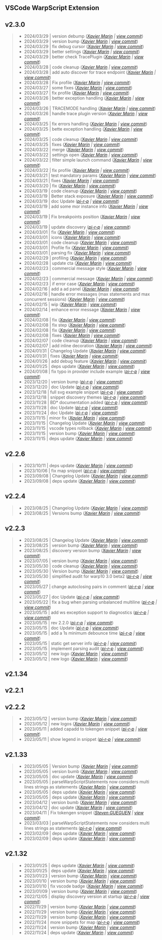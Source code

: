 VSCode WarpScript Extension
---

## v2.3.0

> +  2024/03/29  | version debump  (*[Xavier Marin](xavier.marin@senx.io) | [view commit](https://github.com/senx/VSCode-WarpScriptLanguage/commit/7f12ba88cc64bb21b81d0f15d4c40e5729a3c195)*)
> +  2024/03/29  | version bump  (*[Xavier Marin](xavier.marin@senx.io) | [view commit](https://github.com/senx/VSCode-WarpScriptLanguage/commit/ffa4732d9e0fc4f018c1ac1f25c605fd2a30a6b1)*)
> +  2024/03/29  | fix debug cursor  (*[Xavier Marin](xavier.marin@senx.io) | [view commit](https://github.com/senx/VSCode-WarpScriptLanguage/commit/64c3ca9d3691a5a8d8541e3629ea9a4181065e38)*)
> +  2024/03/29  | better settings  (*[Xavier Marin](xavier.marin@senx.io) | [view commit](https://github.com/senx/VSCode-WarpScriptLanguage/commit/032cd55934ede4df03827a6b258300af50f4762e)*)
> +  2024/03/29  | better check TracePlugin  (*[Xavier Marin](xavier.marin@senx.io) | [view commit](https://github.com/senx/VSCode-WarpScriptLanguage/commit/3106bac175f3aacf78f58384c09cf735d9a52f6a)*)
> +  2024/03/28  | code cleanup  (*[Xavier Marin](xavier.marin@senx.io) | [view commit](https://github.com/senx/VSCode-WarpScriptLanguage/commit/1ca0842d43ecd66513467f928eff2d051e36e056)*)
> +  2024/03/28  | add auto discover for trace endpoint  (*[Xavier Marin](xavier.marin@senx.io) | [view commit](https://github.com/senx/VSCode-WarpScriptLanguage/commit/408a1db382690bed3c7bdcfe5bf998dbf78a6ac2)*)
> +  2024/03/28  | Fix profile  (*[Xavier Marin](xavier.marin@senx.io) | [view commit](https://github.com/senx/VSCode-WarpScriptLanguage/commit/d63cc1f3f7c1c57d0c9af145e79d6218b4aca4d9)*)
> +  2024/03/27  | some fixes  (*[Xavier Marin](xavier.marin@senx.io) | [view commit](https://github.com/senx/VSCode-WarpScriptLanguage/commit/6081d2857b39f98a50bae562480bba4609591223)*)
> +  2024/03/27  | fix profile  (*[Xavier Marin](xavier.marin@senx.io) | [view commit](https://github.com/senx/VSCode-WarpScriptLanguage/commit/507b3a38736ede59a6e18988408d90877671ba39)*)
> +  2024/03/26  | better exception handling  (*[Xavier Marin](xavier.marin@senx.io) | [view commit](https://github.com/senx/VSCode-WarpScriptLanguage/commit/0777be547237a089cffd5d108e0d6ce4d568535f)*)
> +  2024/03/26  | TRACEMODE handling  (*[Xavier Marin](xavier.marin@senx.io) | [view commit](https://github.com/senx/VSCode-WarpScriptLanguage/commit/3eb13daa6687356759f6c38c8b5b26c95c7251bd)*)
> +  2024/03/26  | handle trace plugin version  (*[Xavier Marin](xavier.marin@senx.io) | [view commit](https://github.com/senx/VSCode-WarpScriptLanguage/commit/c090e825500a35bd4df55aed6269c4587e747b26)*)
> +  2024/03/25  | fix errors handling  (*[Xavier Marin](xavier.marin@senx.io) | [view commit](https://github.com/senx/VSCode-WarpScriptLanguage/commit/b34a6b170557208fa625e73e7840a4017df89797)*)
> +  2024/03/25  | bette exception handling  (*[Xavier Marin](xavier.marin@senx.io) | [view commit](https://github.com/senx/VSCode-WarpScriptLanguage/commit/cd8b067d662030d35c9c6304afe9d510e98070e2)*)
> +  2024/03/25  | code cleanup  (*[Xavier Marin](xavier.marin@senx.io) | [view commit](https://github.com/senx/VSCode-WarpScriptLanguage/commit/ccf38fc529eb2f952c69d0f0eaced0d38f545fdf)*)
> +  2024/03/25  | fixes  (*[Xavier Marin](xavier.marin@senx.io) | [view commit](https://github.com/senx/VSCode-WarpScriptLanguage/commit/84613c27e19c1df4c8118cdfd6cf87ea8653dc49)*)
> +  2024/03/22  | merge  (*[Xavier Marin](xavier.marin@senx.io) | [view commit](https://github.com/senx/VSCode-WarpScriptLanguage/commit/c6caa804bb17bdf3b357e120006c85ba61a5b8fd)*)
> +  2024/03/22  | settings open  (*[Xavier Marin](xavier.marin@senx.io) | [view commit](https://github.com/senx/VSCode-WarpScriptLanguage/commit/bd59475e413ef3c789e60b87baa40bd39758462f)*)
> +  2024/03/22  | filter simple launch command  (*[Xavier Marin](xavier.marin@senx.io) | [view commit](https://github.com/senx/VSCode-WarpScriptLanguage/commit/350770270033df6ddc5d02457fddcd56a5204077)*)
> +  2024/03/22  | fix profile  (*[Xavier Marin](xavier.marin@senx.io) | [view commit](https://github.com/senx/VSCode-WarpScriptLanguage/commit/f4c504e764af5e6309b9391d13cadfaedbf4e2ef)*)
> +  2024/03/21  | test mandatory params  (*[Xavier Marin](xavier.marin@senx.io) | [view commit](https://github.com/senx/VSCode-WarpScriptLanguage/commit/43582db1a372f06c3046f539fe1b1c8b01707e93)*)
> +  2024/03/21  | fixes  (*[Xavier Marin](xavier.marin@senx.io) | [view commit](https://github.com/senx/VSCode-WarpScriptLanguage/commit/660e5298596cad267ea5a04901ac2d82ac62b43e)*)
> +  2024/03/20  | fix  (*[Xavier Marin](xavier.marin@senx.io) | [view commit](https://github.com/senx/VSCode-WarpScriptLanguage/commit/cc59ad4990fb473a9ec54977fffc46e6d1719734)*)
> +  2024/03/19  | code cleanup  (*[Xavier Marin](xavier.marin@senx.io) | [view commit](https://github.com/senx/VSCode-WarpScriptLanguage/commit/b81792ad2136052d62cc8bac7d0fcf6d6d13ec33)*)
> +  2024/03/19  | Better stack exposure  (*[Xavier Marin](xavier.marin@senx.io) | [view commit](https://github.com/senx/VSCode-WarpScriptLanguage/commit/c83b4c6d3f24237cd27e5a815a0f24fbc59f1ec9)*)
> +  2024/03/19  | doc Update  (*[pi-r-p](pierre.papin@senx.io) | [view commit](https://github.com/senx/VSCode-WarpScriptLanguage/commit/3bb60a658879fb51ae161020c658b7114376bc68)*)
> +  2024/03/19  | add some mor instance info  (*[Xavier Marin](xavier.marin@senx.io) | [view commit](https://github.com/senx/VSCode-WarpScriptLanguage/commit/14b91dfddbaa1eb8f21bdb42561803d964dab8d4)*)
> +  2024/03/19  | Fix breakpoints position  (*[Xavier Marin](xavier.marin@senx.io) | [view commit](https://github.com/senx/VSCode-WarpScriptLanguage/commit/d93345f333ae04daed5aa26b0abb079baf74d84e)*)
> +  2024/03/19  | update discovery  (*[pi-r-p](pierre.papin@senx.io) | [view commit](https://github.com/senx/VSCode-WarpScriptLanguage/commit/1b32b6d42e1ef1813b4a729e70dcb6db5be06475)*)
> +  2024/03/01  | fix  (*[Xavier Marin](xavier.marin@senx.io) | [view commit](https://github.com/senx/VSCode-WarpScriptLanguage/commit/cf118bb43f739af6876b043797265ab69650af8c)*)
> +  2024/03/01  | icons  (*[Xavier Marin](xavier.marin@senx.io) | [view commit](https://github.com/senx/VSCode-WarpScriptLanguage/commit/9e58986dcc6ba2058232381e4724f72d15b3cc5a)*)
> +  2024/03/01  | code cleanup  (*[Xavier Marin](xavier.marin@senx.io) | [view commit](https://github.com/senx/VSCode-WarpScriptLanguage/commit/7c1801484febd56dbd18fae466772a626f369497)*)
> +  2024/03/01  | Profile fix  (*[Xavier Marin](xavier.marin@senx.io) | [view commit](https://github.com/senx/VSCode-WarpScriptLanguage/commit/9ef1e497de1e829aa203d33ecf5fba6c6f541b55)*)
> +  2024/03/01  | parsing fix  (*[Xavier Marin](xavier.marin@senx.io) | [view commit](https://github.com/senx/VSCode-WarpScriptLanguage/commit/fa543d4af815afd7ea31d2f5e21588d0cc911136)*)
> +  2024/02/29  | profiling  (*[Xavier Marin](xavier.marin@senx.io) | [view commit](https://github.com/senx/VSCode-WarpScriptLanguage/commit/b422ebed75dbb2166117ff6cf0791fece91dc088)*)
> +  2024/02/28  | update cta  (*[Xavier Marin](xavier.marin@senx.io) | [view commit](https://github.com/senx/VSCode-WarpScriptLanguage/commit/d004173678f3868b2c5422b1d4c6237fc8298472)*)
> +  2024/02/23  | commercial message style  (*[Xavier Marin](xavier.marin@senx.io) | [view commit](https://github.com/senx/VSCode-WarpScriptLanguage/commit/1885f51da47443a0924cc36272f0e86e1878a455)*)
> +  2024/02/23  | commercial message  (*[Xavier Marin](xavier.marin@senx.io) | [view commit](https://github.com/senx/VSCode-WarpScriptLanguage/commit/15f7261fd66351d48fd8ea6ced4dd9df37a91988)*)
> +  2024/02/23  | if error case  (*[Xavier Marin](xavier.marin@senx.io) | [view commit](https://github.com/senx/VSCode-WarpScriptLanguage/commit/3d03bf430853aacf1a7b6972192092e880437a26)*)
> +  2024/02/16  | add a ad panel  (*[Xavier Marin](xavier.marin@senx.io) | [view commit](https://github.com/senx/VSCode-WarpScriptLanguage/commit/207537622f90e21e1c153d3842ea023c40584703)*)
> +  2024/02/16  | handle error messages (max statements and max concurrent sessions)  (*[Xavier Marin](xavier.marin@senx.io) | [view commit](https://github.com/senx/VSCode-WarpScriptLanguage/commit/98fb233640cf8309df769636038687ffb69202c3)*)
> +  2024/02/15  | wip  (*[Xavier Marin](xavier.marin@senx.io) | [view commit](https://github.com/senx/VSCode-WarpScriptLanguage/commit/f5724118d40c57bf1d88952161e2d9aed0adba03)*)
> +  2024/02/14  | enhance error message  (*[Xavier Marin](xavier.marin@senx.io) | [view commit](https://github.com/senx/VSCode-WarpScriptLanguage/commit/86eaa1f06e22672cf7478dfadeb16a85c4164c45)*)
> +  2024/02/08  | fix  (*[Xavier Marin](xavier.marin@senx.io) | [view commit](https://github.com/senx/VSCode-WarpScriptLanguage/commit/18c0d663a5b6b212a85018874ec136c7879edb2c)*)
> +  2024/02/08  | fix step  (*[Xavier Marin](xavier.marin@senx.io) | [view commit](https://github.com/senx/VSCode-WarpScriptLanguage/commit/fc8ba54dcbd94d97910901e801def66e8bad2e7f)*)
> +  2024/02/08  | fix  (*[Xavier Marin](xavier.marin@senx.io) | [view commit](https://github.com/senx/VSCode-WarpScriptLanguage/commit/693cfa4adb0ec796e7fef5bf439b2874b023e726)*)
> +  2024/02/08  | fixes  (*[Xavier Marin](xavier.marin@senx.io) | [view commit](https://github.com/senx/VSCode-WarpScriptLanguage/commit/dd2c3e525fb70b4c85de5673248ac0b4cfc975cf)*)
> +  2024/02/07  | code cleanup  (*[Xavier Marin](xavier.marin@senx.io) | [view commit](https://github.com/senx/VSCode-WarpScriptLanguage/commit/87b8ef3eb1c01e3ebe3022543a3629d1cca45d90)*)
> +  2024/02/07  | add inline decoration  (*[Xavier Marin](xavier.marin@senx.io) | [view commit](https://github.com/senx/VSCode-WarpScriptLanguage/commit/67dc46563b1b3349c5d4c27a147e25ff1d149a45)*)
> +  2024/01/31  | Changelog Update  (*[Xavier Marin](xavier.marin@senx.io) | [view commit](https://github.com/senx/VSCode-WarpScriptLanguage/commit/45aac98474570ad1e63ecf3d16f4ca3a8c9da10a)*)
> +  2024/01/31  | fixes  (*[Xavier Marin](xavier.marin@senx.io) | [view commit](https://github.com/senx/VSCode-WarpScriptLanguage/commit/a60113dc259ad3a09f215af3dfd5416b93fa2379)*)
> +  2024/01/26  | add debug feature  (*[Xavier Marin](xavier.marin@senx.io) | [view commit](https://github.com/senx/VSCode-WarpScriptLanguage/commit/17c9fd74bb5d850b3b26a735a844673cd6b0f3d8)*)
> +  2024/01/25  | deps update  (*[Xavier Marin](xavier.marin@senx.io) | [view commit](https://github.com/senx/VSCode-WarpScriptLanguage/commit/ed8aff536691c64943d5c0b42044cfaab5ab6625)*)
> +  2024/01/08  | fix typo in provider include example  (*[pi-r-p](pierre.papin@senx.io) | [view commit](https://github.com/senx/VSCode-WarpScriptLanguage/commit/166972b87569a3ad52cef7fbd98d0eacdc763be5)*)
> +  2023/12/20  | version bump  (*[pi-r-p](pierre.papin@senx.io) | [view commit](https://github.com/senx/VSCode-WarpScriptLanguage/commit/6acf2c2cbb7644340db6642df5fef070ba80e5d4)*)
> +  2023/12/20  | doc Update  (*[pi-r-p](pierre.papin@senx.io) | [view commit](https://github.com/senx/VSCode-WarpScriptLanguage/commit/00676d4c6fecbf3e83dc336b2faa6ec19c873284)*)
> +  2023/12/18  | full svg example snippet  (*[pi-r-p](pierre.papin@senx.io) | [view commit](https://github.com/senx/VSCode-WarpScriptLanguage/commit/09aa1661ac011a77767b67071f0e49686ff6e0a8)*)
> +  2023/12/18  | snippet discovery themes  (*[pi-r-p](pierre.papin@senx.io) | [view commit](https://github.com/senx/VSCode-WarpScriptLanguage/commit/d2e4b26d1d9cb90e4215673634cc1a8c4a03495a)*)
> +  2023/11/28  | BD* documentation added  (*[pi-r-p](pierre.papin@senx.io) | [view commit](https://github.com/senx/VSCode-WarpScriptLanguage/commit/d0089e820c6d2fb1990aeb683dbbc1ae716c696a)*)
> +  2023/11/28  | doc Update  (*[pi-r-p](pierre.papin@senx.io) | [view commit](https://github.com/senx/VSCode-WarpScriptLanguage/commit/8aaf2eeed3c7e9fa3cd51e58ce82e9402b2a2298)*)
> +  2023/11/24  | doc Update  (*[pi-r-p](pierre.papin@senx.io) | [view commit](https://github.com/senx/VSCode-WarpScriptLanguage/commit/bb2105e4bc0efdd9ba83f40c8bae3953dd62c06f)*)
> +  2023/11/15  | minor fix  (*[Xavier Marin](xavier.marin@senx.io) | [view commit](https://github.com/senx/VSCode-WarpScriptLanguage/commit/d148aaec3941ff0aa78d134a09d0988728fd8cd0)*)
> +  2023/11/15  | Changelog Update  (*[Xavier Marin](xavier.marin@senx.io) | [view commit](https://github.com/senx/VSCode-WarpScriptLanguage/commit/d3ae0f6958d483af8e4d6af7f12455256283ae83)*)
> +  2023/11/15  | vscode types rollback  (*[Xavier Marin](xavier.marin@senx.io) | [view commit](https://github.com/senx/VSCode-WarpScriptLanguage/commit/1a62f5da3c376f034c270266fbe680407cec8676)*)
> +  2023/11/15  | version bump  (*[Xavier Marin](xavier.marin@senx.io) | [view commit](https://github.com/senx/VSCode-WarpScriptLanguage/commit/48a045fcfb7b2aa1a4ce68619ed5dfd98f50bd1a)*)
> +  2023/11/15  | deps update  (*[Xavier Marin](xavier.marin@senx.io) | [view commit](https://github.com/senx/VSCode-WarpScriptLanguage/commit/0c0ca009f1417d7bed447373395f44297b4663a9)*)

## v2.2.6

> +  2023/10/11  | deps update  (*[Xavier Marin](xavier.marin@senx.io) | [view commit](https://github.com/senx/VSCode-WarpScriptLanguage/commit/2b5d65aef13af456e5846048a1dc239350296e56)*)
> +  2023/10/06  | fix map snippet  (*[pi-r-p](pierre.papin@senx.io) | [view commit](https://github.com/senx/VSCode-WarpScriptLanguage/commit/646f45bdb11871c6184c7ebe89b3c8f5ac17ae17)*)
> +  2023/09/08  | Changelog Update  (*[Xavier Marin](xavier.marin@senx.io) | [view commit](https://github.com/senx/VSCode-WarpScriptLanguage/commit/563d634759ea737aea271ee12bc307b454c3182c)*)
> +  2023/09/08  | deps update  (*[Xavier Marin](xavier.marin@senx.io) | [view commit](https://github.com/senx/VSCode-WarpScriptLanguage/commit/a88d34ad4744f598da09dc3f743c33fdb43d7b58)*)

## v2.2.4

> +  2023/08/25  | Changelog Update  (*[Xavier Marin](xavier.marin@senx.io) | [view commit](https://github.com/senx/VSCode-WarpScriptLanguage/commit/7bcb1a066d8ac9ebdce95c3edecfafce60ace274)*)
> +  2023/08/25  | Versions bump  (*[Xavier Marin](xavier.marin@senx.io) | [view commit](https://github.com/senx/VSCode-WarpScriptLanguage/commit/f9cd9476dafdedceb26adef69d427e7d59be9897)*)

## v2.2.3

> +  2023/08/25  | Changelog Update  (*[Xavier Marin](xavier.marin@senx.io) | [view commit](https://github.com/senx/VSCode-WarpScriptLanguage/commit/f244999776772186d710e48367e08534c2c9a576)*)
> +  2023/08/25  | version bump  (*[Xavier Marin](xavier.marin@senx.io) | [view commit](https://github.com/senx/VSCode-WarpScriptLanguage/commit/579e6bc223326d4366cd3297f9ab5453643303b3)*)
> +  2023/08/25  | discovery version bump  (*[Xavier Marin](xavier.marin@senx.io) | [view commit](https://github.com/senx/VSCode-WarpScriptLanguage/commit/af80320938baf1222aa727b49e703e54a1b032f4)*)
> +  2023/07/05  | version bump  (*[Xavier Marin](xavier.marin@senx.io) | [view commit](https://github.com/senx/VSCode-WarpScriptLanguage/commit/7b5f58246e4a8607ba3e45e695b9810e17420614)*)
> +  2023/05/30  | code cleanup  (*[Xavier Marin](xavier.marin@senx.io) | [view commit](https://github.com/senx/VSCode-WarpScriptLanguage/commit/95970c9891738c2804ff07925d2ff07ab7c7163e)*)
> +  2023/05/30  | Version bump  (*[Xavier Marin](xavier.marin@senx.io) | [view commit](https://github.com/senx/VSCode-WarpScriptLanguage/commit/a1c09ad9c51bbe87ebe881c684311a2941908e03)*)
> +  2023/05/30  | simplified audit for warp10 3.0 beta2  (*[pi-r-p](pierre.papin@senx.io) | [view commit](https://github.com/senx/VSCode-WarpScriptLanguage/commit/3c0ab1cce27c9bec5890150bce5d515d1e83a395)*)
> +  2023/05/27  | change autoclosing pairs in comment  (*[pi-r-p](pierre.papin@senx.io) | [view commit](https://github.com/senx/VSCode-WarpScriptLanguage/commit/568a4d9d59a61965b303401970ef02a999c430fc)*)
> +  2023/05/27  | doc Update  (*[pi-r-p](pierre.papin@senx.io) | [view commit](https://github.com/senx/VSCode-WarpScriptLanguage/commit/c6986e147119de89c08e9ef9f747abe41befb593)*)
> +  2023/05/22  | fix a bug when parsing unbalanced multiline  (*[pi-r-p](pierre.papin@senx.io) | [view commit](https://github.com/senx/VSCode-WarpScriptLanguage/commit/0e697f66f4876738da26393ddd85947db617dc76)*)
> +  2023/05/15  | add ws exception support to diagnostics  (*[pi-r-p](pierre.papin@senx.io) | [view commit](https://github.com/senx/VSCode-WarpScriptLanguage/commit/d77f7eb448292c8573041bff3774270ed22cd775)*)
> +  2023/05/15  | rev 2.2.0  (*[pi-r-p](pierre.papin@senx.io) | [view commit](https://github.com/senx/VSCode-WarpScriptLanguage/commit/468348ecabc1870f40cab55ef135422fe7ecd4b1)*)
> +  2023/05/15  | doc Update  (*[pi-r-p](pierre.papin@senx.io) | [view commit](https://github.com/senx/VSCode-WarpScriptLanguage/commit/df7a8ca41115221c1697e868b632fe60944d00f7)*)
> +  2023/05/15  | add a 1s minimum debounce time  (*[pi-r-p](pierre.papin@senx.io) | [view commit](https://github.com/senx/VSCode-WarpScriptLanguage/commit/cc2baee0e46081e74890e8fee3051a250f23b853)*)
> +  2023/05/15  | static get server info  (*[pi-r-p](pierre.papin@senx.io) | [view commit](https://github.com/senx/VSCode-WarpScriptLanguage/commit/c71e85856ea4b5b6b64b35fcdd54d54256cfb537)*)
> +  2023/05/15  | implement parsing audit  (*[pi-r-p](pierre.papin@senx.io) | [view commit](https://github.com/senx/VSCode-WarpScriptLanguage/commit/b7780603ab7b146946c435866db243a4896f3e5f)*)
> +  2023/05/12  | new logo  (*[Xavier Marin](xavier.marin@senx.io) | [view commit](https://github.com/senx/VSCode-WarpScriptLanguage/commit/03665a313c6f28b3344461f93fd177520e8a2227)*)
> +  2023/05/12  | new logo  (*[Xavier Marin](xavier.marin@senx.io) | [view commit](https://github.com/senx/VSCode-WarpScriptLanguage/commit/c7f23497d77af4d11f25374e1b0077c02e8bb2ee)*)

## v2.1.34


## v2.2.1


## v2.2.2

> +  2023/05/12  | version bump  (*[Xavier Marin](xavier.marin@senx.io) | [view commit](https://github.com/senx/VSCode-WarpScriptLanguage/commit/bf1d1874cd0b3e3aa57e5781a1f519dfbaad6c11)*)
> +  2023/05/12  | new logos  (*[Xavier Marin](xavier.marin@senx.io) | [view commit](https://github.com/senx/VSCode-WarpScriptLanguage/commit/1710c1e0ec1dd66de6c75ab3b1df04e531b9e797)*)
> +  2023/05/11  | added capadd to tokengen snippet  (*[pi-r-p](pierre.papin@senx.io) | [view commit](https://github.com/senx/VSCode-WarpScriptLanguage/commit/b4bf75171fe7f67b299b2b7917a6d53f5a4c221e)*)
> +  2023/05/11  | show legend in snippet  (*[pi-r-p](pierre.papin@senx.io) | [view commit](https://github.com/senx/VSCode-WarpScriptLanguage/commit/c858cee722dc38124f6f5f4d2476884b986393f0)*)

## v2.1.33

> +  2023/05/05  | Version bump  (*[Xavier Marin](xavier.marin@senx.io) | [view commit](https://github.com/senx/VSCode-WarpScriptLanguage/commit/6fcd9ca47ad962e4fd5fc633ab9bc5c8d8eade55)*)
> +  2023/05/05  | version bumb  (*[Xavier Marin](xavier.marin@senx.io) | [view commit](https://github.com/senx/VSCode-WarpScriptLanguage/commit/9edf420f6baf8c3e507954d337d005f8784365ca)*)
> +  2023/05/05  | doc update  (*[Xavier Marin](xavier.marin@senx.io) | [view commit](https://github.com/senx/VSCode-WarpScriptLanguage/commit/0c9114a7c9a0d64d96d5ab68e9ec5f6c8aa027c4)*)
> +  2023/05/05  | parseWarpScriptStatements now considers multi lines strings as statements  (*[Xavier Marin](xavier.marin@senx.io) | [view commit](https://github.com/senx/VSCode-WarpScriptLanguage/commit/09160cad7cb85a5b9608dffb514df4b5d2d0ef9f)*)
> +  2023/05/05  | deps update  (*[Xavier Marin](xavier.marin@senx.io) | [view commit](https://github.com/senx/VSCode-WarpScriptLanguage/commit/632e3d0745ec215ebf4c2647f46ecf86e731a96c)*)
> +  2023/05/05  | deps update  (*[Xavier Marin](xavier.marin@senx.io) | [view commit](https://github.com/senx/VSCode-WarpScriptLanguage/commit/56a8cbfa0bdccdd7ccf3f29c0a139424cfffc561)*)
> +  2023/04/12  | version bumb  (*[Xavier Marin](xavier.marin@senx.io) | [view commit](https://github.com/senx/VSCode-WarpScriptLanguage/commit/d7d14820c1dccf7b7d3d911c2c00c2426b80b8da)*)
> +  2023/04/12  | doc update  (*[Xavier Marin](xavier.marin@senx.io) | [view commit](https://github.com/senx/VSCode-WarpScriptLanguage/commit/efa39eae740757c7d83d71bb60477c750397c7d2)*)
> +  2023/04/11  | Fix tokengen snippet  (*[Steven GUEGUEN](steven.gueguen@senx.io) | [view commit](https://github.com/senx/VSCode-WarpScriptLanguage/commit/d4e50560da5edafc98dc21997f6ea8116b1e5722)*)
> +  2023/03/03  | parseWarpScriptStatements now considers multi lines strings as statements  (*[pi-r-p](pierre.papin@senx.io) | [view commit](https://github.com/senx/VSCode-WarpScriptLanguage/commit/81b35d4a662cf8b805c794514000b1f776d26a0b)*)
> +  2023/02/09  | deps update  (*[Xavier Marin](xavier.marin@senx.io) | [view commit](https://github.com/senx/VSCode-WarpScriptLanguage/commit/6deb883f7f4ba1a91b7d55e312b762861a856548)*)
> +  2023/02/09  | deps update  (*[Xavier Marin](xavier.marin@senx.io) | [view commit](https://github.com/senx/VSCode-WarpScriptLanguage/commit/39254fdeb3e5ecc169c9f70cfc4c8554005a003d)*)

## v2.1.32

> +  2023/01/25  | deps update  (*[Xavier Marin](xavier.marin@senx.io) | [view commit](https://github.com/senx/VSCode-WarpScriptLanguage/commit/4ea38069dc8b510c61728215473aa94bb3c498ff)*)
> +  2023/01/25  | deps update  (*[Xavier Marin](xavier.marin@senx.io) | [view commit](https://github.com/senx/VSCode-WarpScriptLanguage/commit/743f86a017782d9871d26328669c907417bf96f3)*)
> +  2023/01/23  | version bump  (*[Xavier Marin](xavier.marin@senx.io) | [view commit](https://github.com/senx/VSCode-WarpScriptLanguage/commit/76b6bdf4d148da1bdce38d3ee8acb5b58acf75b1)*)
> +  2023/01/10  | version bump  (*[Xavier Marin](xavier.marin@senx.io) | [view commit](https://github.com/senx/VSCode-WarpScriptLanguage/commit/f6bd22633f79757b7134f9e23e176c261165d619)*)
> +  2023/01/10  | fix vscode badge  (*[Xavier Marin](xavier.marin@senx.io) | [view commit](https://github.com/senx/VSCode-WarpScriptLanguage/commit/336c3431b0aa2c8b3b5764254bed8cf7630ec062)*)
> +  2023/01/09  | version bump  (*[Xavier Marin](xavier.marin@senx.io) | [view commit](https://github.com/senx/VSCode-WarpScriptLanguage/commit/9b3d2da46d0910fb27f1cb47890226c306312ccc)*)
> +  2022/12/05  | display discovery version at startup  (*[pi-r-p](pierre.papin@senx.io) | [view commit](https://github.com/senx/VSCode-WarpScriptLanguage/commit/894519ed9bd96af99ca9f380252e40586b56176a)*)
> +  2022/11/29  | version bump  (*[Xavier Marin](xavier.marin@senx.io) | [view commit](https://github.com/senx/VSCode-WarpScriptLanguage/commit/6326be7739cc759212c4cc474cfc2eaa5879d59f)*)
> +  2022/11/29  | version bump  (*[Xavier Marin](xavier.marin@senx.io) | [view commit](https://github.com/senx/VSCode-WarpScriptLanguage/commit/dd4d6b4dcda85ce8d5eb97d3b7cd01292d95a869)*)
> +  2022/11/29  | version bump  (*[Xavier Marin](xavier.marin@senx.io) | [view commit](https://github.com/senx/VSCode-WarpScriptLanguage/commit/f093ea7405b6679b8c3e67add0a53a75f6477685)*)
> +  2022/11/24  | more snippets for map  (*[pi-r-p](pierre.papin@senx.io) | [view commit](https://github.com/senx/VSCode-WarpScriptLanguage/commit/e6c5730db9ec4bfd60e432620b0baf7f6b6a4165)*)
> +  2022/11/24  | version bump  (*[Xavier Marin](xavier.marin@senx.io) | [view commit](https://github.com/senx/VSCode-WarpScriptLanguage/commit/a934a6eebf19961343169efb954ee6c5ab0b01fb)*)
> +  2022/11/24  | deps update  (*[Xavier Marin](xavier.marin@senx.io) | [view commit](https://github.com/senx/VSCode-WarpScriptLanguage/commit/44146b021a7c1e2d0d6ec1ab98ab3d66db8fec04)*)


